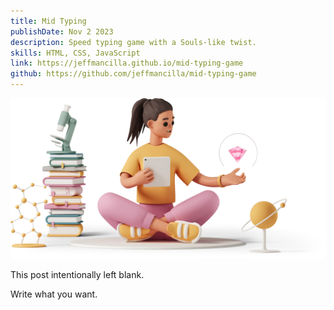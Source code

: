 ```yaml
---
title: Mid Typing
publishDate: Nov 2 2023
description: Speed typing game with a Souls-like twist.
skills: HTML, CSS, JavaScript
link: https://jeffmancilla.github.io/mid-typing-game
github: https://github.com/jeffmancilla/mid-typing-game
---
```


![Illustration of woman using a meditation app](/assets/blog/casual-life-3d-meditation-crystal.webp)

This post intentionally left blank.

Write what you want.
